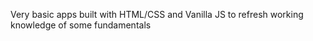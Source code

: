 Very basic apps built with HTML/CSS and Vanilla JS to refresh working knowledge of some fundamentals
